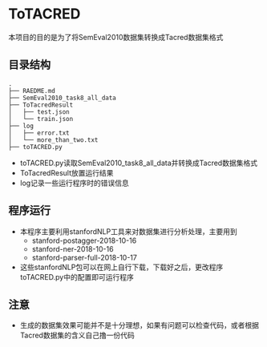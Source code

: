 # ToTACRED

本项目的目的是为了将SemEval2010数据集转换成Tacred数据集格式

## 目录结构

```
.
├── RAEDME.md
├── SemEval2010_task8_all_data
├── ToTacredResult
│   ├── test.json
│   └── train.json
├── log
│   ├── error.txt
│   └── more_than_two.txt
├── toTACRED.py
```

- toTACRED.py读取SemEval2010_task8_all_data并转换成Tacred数据集格式
- ToTacredResult放置运行结果
- log记录一些运行程序时的错误信息

## 程序运行

- 本程序主要利用stanfordNLP工具来对数据集进行分析处理，主要用到
  - stanford-postagger-2018-10-16
  - stanford-ner-2018-10-16
  - stanford-parser-full-2018-10-17
- 这些stanfordNLP包可以在网上自行下载，下载好之后，更改程序toTACRED.py中的配置即可运行程序

## 注意

- 生成的数据集效果可能并不是十分理想，如果有问题可以检查代码，或者根据Tacred数据集的含义自己撸一份代码